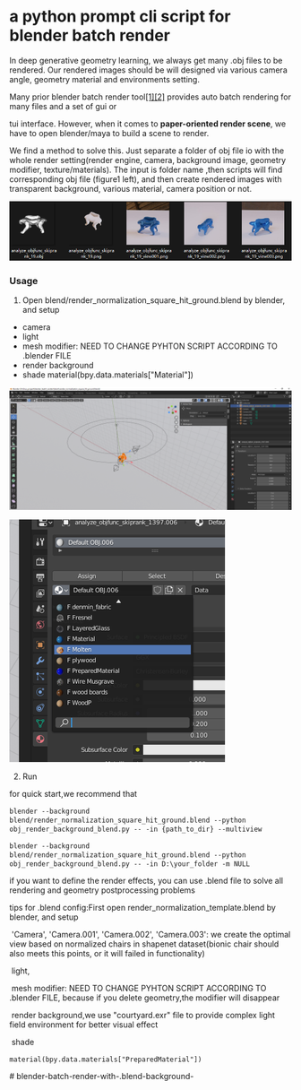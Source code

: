 # a python prompt cli script for blender batch render

In deep generative geometry learning, we always get many .obj files to be rendered. Our rendered images should be will designed via various camera angle, geometry material and environments setting.

Many prior blender batch render tool[\[1\]](https://github.com/bbutkovic/blender_batch_render)[\[2\]](https://github.com/RayMairlot/Batch-Render-Tools) provides auto batch rendering for many files and a set of gui or

 tui interface. However, when it comes to **paper-oriented render scene**, we have to open blender/maya to build a scene to render.

We find a method to solve this. Just separate a folder of obj file io with  the whole render setting(render engine, camera, background image, geometry modifier, texture/materials). The input is folder name ,then scripts will find corresponding obj file (figure1 left), and then create rendered images with transparent background, various material, camera position or not.

![1639580912321](assets/1639580912321.png)

### **Usage**

1. Open blend/render_normalization_square_hit_ground.blend by blender, and setup
- camera
- light
- mesh modifier: NEED TO CHANGE PYHTON SCRIPT ACCORDING TO .blender FILE
- render background
- shade material(bpy.data.materials["Material"])

![1639581637774](assets/1639581637774.png)

![1639581702981](assets/1639581702981.png)





2. Run

for quick start,we recommend that

```
blender --background blend/render_normalization_square_hit_ground.blend --python obj_render_background_blend.py -- -in {path_to_dir} --multiview
```

```
blender --background blend/render_normalization_square_hit_ground.blend --python obj_render_background_blend.py -- -in D:\your_folder -m NULL
```

if you want to define the render effects, you can use .blend file to solve all rendering and geometry postprocessing problems

tips for .blend config:First open render_normalization_template.blend by blender, and setup

​    'Camera', 'Camera.001', 'Camera.002', 'Camera.003': we create the optimal view based on normalized chairs in shapenet dataset(bionic chair should also meets this points, or it will failed in functionality)

​    light,

​    mesh modifier: NEED TO CHANGE PYHTON SCRIPT ACCORDING TO .blender FILE, because if you delete geometry,the modifier will disappear

​    render background,we use "courtyard.exr" file to provide complex light field environment for better visual effect

​    shade 

```
material(bpy.data.materials["PreparedMaterial"])
```







#   b l e n d e r - b a t c h - r e n d e r - w i t h - . b l e n d - b a c k g r o u n d - 
 
 